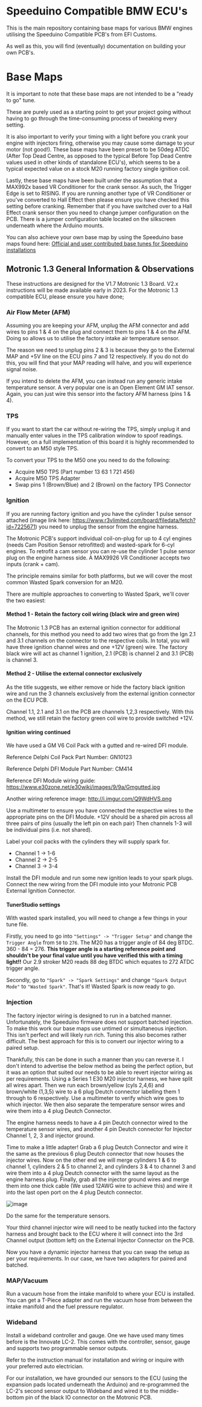 # Speeduino Compatible BMW ECU's

This is the main repository containing base maps for various BMW engines utilising the Speeduino Compatible PCB's from EFI Customs.

As well as this, you will find (eventually) documentation on building your own PCB's.


# Base Maps

It is important to note that these base maps are not intended to be a "ready to go" tune. 

These are purely used as a starting point to get your project going without having to go through the time-consuming process of tweaking every setting.

It is also important to verify your timing with a light before you crank your engine with injectors firing, otherwise you may cause some damage to your motor (not good!). 
These base maps have been preset to be 50deg ATDC (After Top Dead Centre, as opposed to the typical Before Top Dead Centre values used in other kinds of standalone ECU's), which seems to be a typical expected value on a stock M20 running factory single ignition coil. 

Lastly, these base maps have been built under the assumption that a MAX992x based VR Conditioner for the crank sensor. As such, the Trigger Edge is set to RISING. If you are running another type of VR Conditioner or you've converted to Hall Effect then please ensure you have checked this setting before cranking. Remember that if you have switched over to a Hall Effect crank sensor then you need to change jumper configuration on the PCB. There is a jumper configuration table located on the silkscreen underneath where the Arduino mounts.

You can also achieve your own base map by using the Speeduino base maps found here: [Official and user contributed base tunes for Speeduino installations](https://github.com/speeduino/Tunes)

## Motronic 1.3 General Information & Observations
These instructions are designed for the V1.7 Motronic 1.3 Board. V2.x instructions will be made available early in 2023.
For the Motronic 1.3 compatible ECU, please ensure you have done;

### Air Flow Meter (AFM)
Assuming you are keeping your AFM, unplug the AFM connector and add wires to pins 1 & 4 on the plug and connect them to pins 1 & 4 on the AFM. 
Doing so allows us to utilise the factory intake air temperature sensor. 

The reason we need to unplug pins 2 & 3 is because they go to the External MAP and +5V line on the ECU pins 7 and 12 respectively. 
If you do not do this, you will find that your MAP reading will halve, and you will experience signal noise.

If you intend to delete the AFM, you can instead run any generic intake temperature sensor. A very popular one is an Open Element GM IAT sensor. Again, you can just wire this sensor into the factory AFM harness (pins 1 & 4).

### TPS
If you want to start the car without re-wiring the TPS, simply unplug it and manually enter values in the TPS calibration window to spoof readings. 
However, on a full implementation of this board it is highly recommended to convert to an M50 style TPS.

To convert your TPS to the M50 one you need to do the following:

 - Acquire M50 TPS (Part number 13 63 1 721 456)
 - Acquire M50 TPS Adapter 
 - Swap pins 1 (Brown/Blue) and 2 (Brown) on the factory TPS Connector

### Ignition

If you are running factory ignition and you have the cylinder 1 pulse sensor attached (image link here: https://www.r3vlimited.com/board/filedata/fetch?id=7225671) you need to unplug the sensor from the engine harness. 

The Motronic PCB's support individual coil-on-plug for up to 4 cyl engines (needs Cam Position Sensor retrofitted) and wasted-spark for 6-cyl engines. To retrofit a cam sensor you can re-use the cylinder 1 pulse sensor plug on the engine harness side. A MAX9926 VR Conditioner accepts two inputs (crank + cam).

The principle remains similar for both platforms, but we will cover the most common Wasted Spark conversion for an M20.

There are multiple approaches to converting to Wasted Spark, we'll cover the two easiest:

#### Method 1 - Retain the factory coil wiring (black wire and green wire)
The Motronic 1.3 PCB has an external ignition connector for additional channels, for this method you need to add two wires that go from the Ign 2.1 and 3.1 channels on the connector to the respective coils. 
In total, you will have three ignition channel wires and one +12V (green) wire.
The factory black wire will act as channel 1 ignition, 2.1 (PCB) is channel 2 and 3.1 (PCB) is channel 3.

#### Method 2 - Utilise the external connector exclusively
As the title suggests, we either remove or hide the factory black ignition wire and run the 3 channels exclusively from the external ignition connector on the ECU PCB.

Channel 1.1, 2.1 and 3.1 on the PCB are channels 1,2,3 respectively. 
With this method, we still retain the factory green coil wire to provide switched +12V.

#### Ignition wiring continued
We have used a GM V6 Coil Pack with a gutted and re-wired DFI module.

Reference Delphi Coil Pack Part Number: GN10123

Reference Delphi DFI Module Part Number: CM414

Reference DFI Module wiring guide: https://www.e30zone.net/e30wiki/images/9/9a/Gmgutted.jpg

Another wiring reference image: http://i.imgur.com/Q9WdHVS.png


Use a multimeter to ensure you have connected the respective wires to the appropriate pins on the DFI Module.
+12V should be a shared pin across all three pairs of pins (usually the left pin on each pair)
Then channels 1-3 will be individual pins (i.e. not shared).

Label your coil packs with the cylinders they will supply spark for.

- Channel 1 -> 1-6
- Channel 2 -> 2-5
- Channel 3 -> 3-4

Install the DFI module and run some new ignition leads to your spark plugs.
Connect the new wiring from the DFI module into your Motronic PCB External Ignition Connector.
#### TunerStudio settings
With wasted spark installed, you will need to change a few things in your tune file.

Firstly, you need to go into `"Settings" -> "Trigger Setup"` and change the `Trigger Angle` from `50` to `276`. The M20 has a trigger angle of 84 deg BTDC. 
360 - 84 = 276. **This trigger angle is a starting reference point and shouldn't be your final value until you have verified this with a timing light!!** 
Our 2.9 stroker M20 reads 88 deg BTDC which equates to 272 ATDC trigger angle.

Secondly, go to `"Spark" -> "Spark Settings"` and change `"Spark Output Mode"` to `"Wasted Spark"`.
That's it! Wasted Spark is now ready to go.

### Injection
The factory injector wiring is designed to run in a batched manner. Unfortunately, the Speeduino firmware does not support batched injection. To make this work our base maps use untimed or simultaneous injection. 
This isn't perfect and will likely run rich. Tuning this also becomes rather difficult. 
The best approach for this is to convert our injector wiring to a paired setup.

Thankfully, this can be done in such a manner than you can reverse it. 
I don't intend to advertise the below method as being the perfect option, but it was an option that suited our needs to be able to revert injector wiring as per requirements.
Using a Series 1 E30 M20 injector harness, we have split all wires apart.
Then we run each brown/yellow (cyls 2,4,6) and brown/white (1,3,5) wire to a 6 plug Deutch connector labelling them 1 through to 6 respectively. Use a multimeter to verify which wire goes to which injector.
We then also separate the temperature sensor wires and wire them into a 4 plug Deutch Connector.

The engine harness needs to have a 4 pin Deutch connector wired to the temperature sensor wires, and another 4 pin Deutch connector for Injector Channel 1, 2, 3 and  injector ground.

Time to make a little adapter! 
Grab a 6 plug Deutch Connector and wire it the same as the previous 6 plug Deutch connector that now houses the injector wires. 
Now on the other end we will merge cylinders 1 & 6 to channel 1, cylinders 2 & 5 to channel 2, and cylinders 3 & 4 to channel 3 and wire them into a 4 plug Deutch connector with the same layout as the engine harness plug. Finally, grab all the injector ground wires and merge them into one thick cable (We used 12AWG wire to achieve this) and wire it into the last open port on the 4 plug Deutch connector.

![image](https://user-images.githubusercontent.com/119147626/204684690-f8ce2eee-9a6a-4b58-8c86-ba1dd6574aa2.png)

Do the same for the temperature sensors.

Your third channel injector wire will need to be neatly tucked into the factory harness and brought back to the ECU where it will connect into the 3rd Channel output (bottom left) on the External Injector Connector on the PCB.

Now you have a dynamic injector harness that you can swap the setup as per your requirements.
In our case, we have two adapters for paired and batched. 

### MAP/Vacuum
Run a vacuum hose from the intake manifold to where your ECU is installed. You can get a T-Piece adapter and run the vacuum hose from between the intake manifold and the fuel pressure regulator.

### Wideband
Install a wideband controller and gauge. One we have used many times before is the Innovate LC-2. This comes with the controller, sensor, gauge and supports two programmable sensor outputs.

Refer to the instruction manual for installation and wiring or inquire with your preferred auto electrician.

For our installation, we have grounded our sensors to the ECU (using the expansion pads located underneath the Arduino) and re-programmed the LC-2's second sensor output to Wideband and wired it to the middle-bottom pin of the black IO connector on the Motronic PCB.
